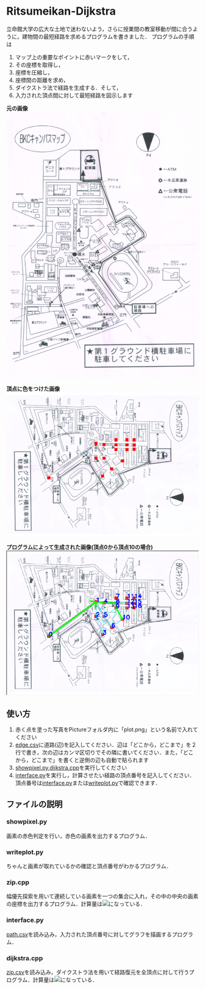# Ritsumeikan-Dijkstra

立命館大学の広大な土地で迷わないよう，さらに授業間の教室移動が間に合うように，建物間の最短経路を求めるプログラムを書きました．
プログラムの手順は

1. マップ上の重要なポイントに赤いマークをして，
2. その座標を取得し，
3. 座標を圧縮し，
4. 座標間の距離を求め，
5. ダイクストラ法で経路を生成する．そして，
6. 入力された頂点間に対して最短経路を図示します

**元の画像**  
![元の写真](./Pictures/19091201.JPG)  

**頂点に色をつけた画像**  
![頂点に色をつけた写真](./Pictures/plot.png)  

**プログラムによって生成された画像(頂点0から頂点10の場合)**  
![元の写真](./Pictures/Figure_1.png)  

## 使い方

1. 赤く点を塗った写真をPictureフォルダ内に「plot.png」という名前で入れてください
2. [edge.csv](./edge.csv)に道路(辺)を記入してください．辺は「どこから，どこまで」を２行で書き，次の辺はカンマ区切りでその隣に書いてください．また，「どこから，どこまで」を書くと逆側の辺も自動で貼られます
3. [showpixel.py](./showpixel.py),[dijkstra.cpp](./dijkstra.cpp)を実行してください
4. [interface.py](./interface.py)を実行し，計算させたい経路の頂点番号を記入してください．頂点番号は[interface.py](./interface.py)または[writeplot.py](./writeplot.py)で確認できます．

## ファイルの説明

### showpixel.py

画素の赤色判定を行い，赤色の画素を出力するプログラム．

### writeplot.py

ちゃんと画素が取れているかの確認と頂点番号がわかるプログラム．

### zip.cpp

幅優先探索を用いて連続している画素を一つの集合に入れ，その中の中央の画素の座標を出力するプログラム．計算量は<img src="https://latex.codecogs.com/gif.latex?O(N^2))" />になっている．

### interface.py

[path.csv](./path.csv)を読み込み，入力された頂点番号に対してグラフを描画するプログラム．

### dijkstra.cpp

[zip.csv](./zip.csv)を読み込み，ダイクストラ法を用いて経路復元を全頂点に対して行うプログラム．計算量は<img src="https://latex.codecogs.com/gif.latex?O(V*(V+E)logV)" />になっている．
